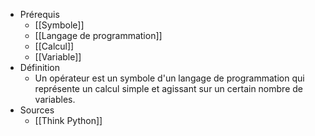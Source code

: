 - Prérequis
	- [[Symbole]]
	- [[Langage de programmation]]
	- [[Calcul]]
	- [[Variable]]
- Définition
	-	Un opérateur est un symbole d'un langage de programmation qui représente un calcul simple et agissant sur un certain nombre de variables.
- Sources
	- [[Think Python]]
